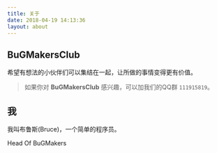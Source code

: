 ```yaml
---
title: 关于
date: 2018-04-19 14:13:36
layout: about
---
```


## BuGMakersClub

希望有想法的小伙伴们可以集结在一起，让所做的事情变得更有价值。 

> 如果你对 **BuGMakersClub** 感兴趣，可以加我们的QQ群 `111915819`。

## 我

我叫布鲁斯(Bruce)，一个简单的程序员。

Head Of BuGMakers